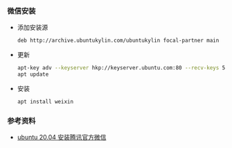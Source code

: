 ### 微信安装

* 添加安装源

  ```bash
  deb http://archive.ubuntukylin.com/ubuntukylin focal-partner main
  ```

* 更新

  ```bash
  apt-key adv --keyserver hkp://keyserver.ubuntu.com:80 --recv-keys 56583E647FFA7DE7
  apt update
  ```

* 安装

  ```bash
  apt install weixin
  ```



### 参考资料

* [ubuntu 20.04 安装腾讯官方微信](https://blog.csdn.net/OTZ_2333/article/details/122368735)
